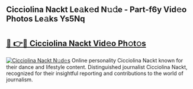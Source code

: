 ## Cicciolina Nackt Le𝚊k𝚎d N𝚞𝚍e - Part-f6y Vid𝚎o Photos Le𝚊ks Ys5Nq

# <h2><a href="http://fb3s7x.evod.top/?m=Cicciolina+Nackt">🔗 👉🔴 Cicciolina Nackt Vid𝚎o Ph𝚘t𝚘s</a></h2>

[![Cicciolina Nackt N𝚞d𝚎s](https://i.imgur.com/8V9OHl7.gif)](http://fb3s7x.evod.top/?m=Cicciolina+Nackt)
Online personality Cicciolina Nackt known for their dance and lifestyle content. Distinguished journalist Cicciolina Nackt, recognized for their insightful reporting and contributions to the world of journalism. 
